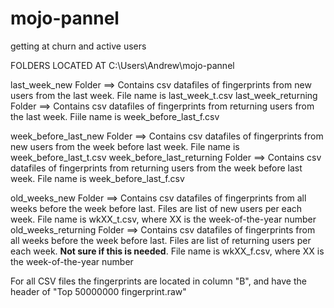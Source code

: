 # mojo-pannel
getting at churn and active users


FOLDERS LOCATED AT C:\Users\Andrew\mojo-pannel

last_week_new Folder ==> Contains csv datafiles of fingerprints from new users from the last week.  File name is last_week_t.csv
last_week_returning Folder ==> Contains csv datafiles of fingerprints from returning users from the last week.  Fiile name is week_before_last_f.csv

week_before_last_new Folder ==> Contains csv datafiles of fingerprints from new users from the week before last week.  File name is week_before_last_t.csv
week_before_last_returning Folder ==> Contains csv datafiles of fingerprints from returning users from the week before last week.  File name is week_before_last_f.csv

old_weeks_new Folder ==> Contains csv datafiles of fingerprints from all weeks before the week before last.  Files are list of new users per each week.  File name is wkXX_t.csv, where XX is the week-of-the-year number
old_weeks_returning Folder ==> Contains csv datafiles of fingerprints from all weeks before the week before last.  Files are list of returning users per each week.  **Not sure if this is needed**.  File name is wkXX_f.csv, where XX is the week-of-the-year number

For all CSV files the fingerprints are located in column "B", and have the header of "Top 50000000 fingerprint.raw"




